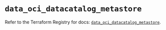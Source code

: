 # `data_oci_datacatalog_metastore`

Refer to the Terraform Registry for docs: [`data_oci_datacatalog_metastore`](https://registry.terraform.io/providers/oracle/oci/6.18.0/docs/data-sources/datacatalog_metastore).
